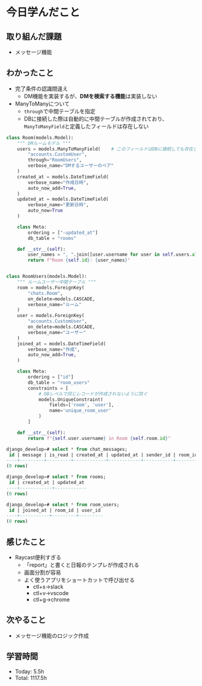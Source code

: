 # 今日学んだこと
## 取り組んだ課題
- メッセージ機能
## わかったこと
- 完了条件の認識間違え
    - DM機能を実装するが、**DMを検索する機能**は実装しない
- ManyToManyについて
    - `through`で中間テーブルを指定
    - DBに接続した際は自動的に中間テーブルが作成されており、`ManyToManyField`と定義したフィールドは存在しない
```python
class Room(models.Model):
    """ DMルームモデル """
    users = models.ManyToManyField(    # このフィールドはDBに接続しても存在しない
        "accounts.CustomUser",
        through="RoomUsers",
        verbose_name="DMするユーザーのペア"
    )
    created_at = models.DateTimeField(
        verbose_name="作成日時",
        auto_now_add=True,
    )
    updated_at = models.DateTimeField(
        verbose_name="更新日時",
        auto_now=True
    )

    class Meta:
        ordering = ["-updated_at"]
        db_table = "rooms"

    def __str__(self):
        user_names = ", ".join([user.username for user in self.users.all()[:2]])
        return f"Room {self.id}: {user_names}"


class RoomUsers(models.Model):
    """ ルームユーザー中間テーブル """
    room = models.ForeignKey(
        "chats.Room",
        on_delete=models.CASCADE,
        verbose_name="ルーム"
    )
    user = models.ForeignKey(
        "accounts.CustomUser",
        on_delete=models.CASCADE,
        verbose_name="ユーザー"
    )
    joined_at = models.DateTimeField(
        verbose_name="作成",
        auto_now_add=True,
    )

    class Meta:
        ordering = ["id"]
        db_table = "room_users"
        constraints = [
            # DBレベルで同じレコードが作成されないように防ぐ
            models.UniqueConstraint(
                fields=['room', 'user'],
                name='unique_room_user'
            )
        ]

    def __str__(self):
        return f"{self.user.username} in Room {self.room.id}"
```

```sql
django_develop=# select * from chat_messages;
 id | message | is_read | created_at | updated_at | sender_id | room_id
----+---------+---------+------------+------------+-----------+---------
(0 rows)

django_develop=# select * from rooms;
 id | created_at | updated_at
----+------------+------------
(0 rows)

django_develop=# select * from room_users;
 id | joined_at | room_id | user_id
----+-----------+---------+---------
(0 rows)
```
## 感じたこと
- Raycast便利すぎる
    - 「report」と書くと日報のテンプレが作成される
    - 画面分割が容易
    - よく使うアプリをショートカットで呼び出せる
        - ctl+s→slack
        - ctl+v→vscode
        - ctl+g→chrome
## 次やること
- メッセージ機能のロジック作成
## 学習時間
- Today: 5.5h
- Total: 1117.5h